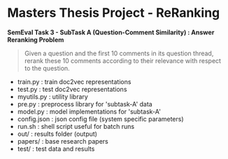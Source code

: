 # Masters Thesis Project - ReRanking
**SemEval Task 3 - SubTask A (Question-Comment Similarity) : Answer Reranking Problem**

> Given a question and the first 10 comments in its question thread, rerank these 10 comments according to their relevance with respect to the question.

* train.py      : train doc2vec representations
* test.py       : test  doc2vec representations
* myutils.py    : utility library
* pre.py        : preprocess library for 'subtask-A' data
* model.py      : model implementations for 'subtask-A'
* config.json   : json config file (system specific parameters)
* run.sh        : shell script useful for batch runs
* out/          : results folder (output)
* papers/       : base research papers
* test/         : test data and results